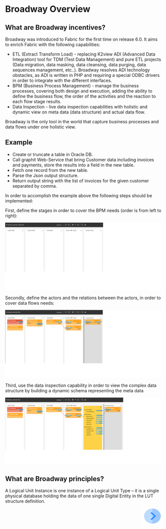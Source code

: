 # Broadway Overview

## What are Broadway incentives?
Broadway was introduced to Fabric for the first time on release 6.0. It aims to enrich Fabric with the following capabilities:

* ETL (Extract Transform Load) - replacing K2view ADI (Advanced Data Integration) tool for TDM (Test Data Management) and pure ETL projects (Data migration, data masking, data cleansing, data purging, data sequences management, etc..). Broadway resolves ADI technology obstacles, as ADI is written in PHP and requiring a special ODBC drivers in order to integrate with the different interfaces.
* BPM (Business Process Management) - manage the business processes, covering both design and execution, adding the ability to define the business flow, the order of the activities and the reaction to each flow stage results.
* Data Inspection - live data inspection capabilities with holistic and dynamic view on meta data (data structure) and actual data flow.

Broadway is the only tool in the world that capture business processes and data flows under one holistic view.

## Example

* Create or truncate a table in Oracle DB.
* Call graphit Web-Service that bring Customer data including invoices and payments, store the results into a field in the new table.
* Fetch one record from the new table.
* Parse the Json output structure.
* Return output string with the list of invoices for the given customer separated by comma.

In order to accomplish the example above the following steps should be implemented:

First, define the stages in order to cover the BPM needs (order is from left to right):

![image](/articles/99_Broadway/images/Broadway_stages.png)

Secondly, define the actors and the relations between the actors, in order to cover data flows needs:

![image](/articles/99_Broadway/images/Broadway_without_inspection.png)

Third, use the data inspection capability in order to view the complex data structure by building a dynamic schema representing the meta data

![image](/articles/99_Broadway/images/Broadway_full.png)

## What are Broadway principles?
A Logical Unit Instance is one instance of a Logical Unit Type – it is a single physical database holding the data of one single Digital Entity in the LUT structure definition.


[<img align="right" width="60" height="54" src="/articles/images/Next.png">](/articles/03_logical_units/02_create_a_logical_unit_flow.md)
